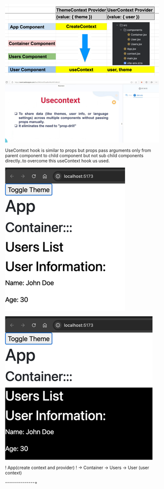 

![img_6.png](img_6.png)

![img_1.png](img_1.png)

UseContext hook is similar to props but  props pass arguments only from parent component to child  component but not sub child components directly..to overcome this useContext hook us used.

![img_2.png](img_2.png)

![img_3.png](img_3.png)


! App(create context and provider) 
! -> Container -> Users -> User (user context)

---------------+